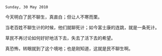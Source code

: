 `Sunday, 30 May 2010`

今天明白了民不聊生，真直白；但让人不寒而栗。

当老百姓不聊生计的时候，他们就聊死计；如今富士康的连跳，就是一条死计。

草民不再讨论如何好好地活下去，失去了活下去的希望。

真恐怖，转眼就到了这个境地；也是刚知道，这就是民不聊生啊。
